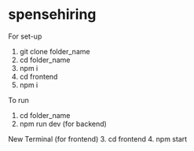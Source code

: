 # spensehiring
For set-up
1. git clone folder_name
2. cd folder_name
3. npm i
4. cd frontend
5. npm i

To run
1. cd folder_name
2. npm run dev (for backend)
   
 New Terminal (for frontend)
3. cd frontend
4. npm start

 
